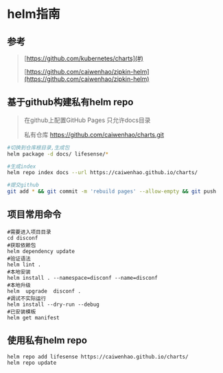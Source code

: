 # helm指南

## 参考

> [https://github.com/kubernetes/charts](#)
>
> [https://github.com/caiwenhao/zipkin-helm](https://github.com/caiwenhao/zipkin-helm)

## 基于github构建私有helm repo

> 在github上配置GitHub Pages  只允许docs目录
>
> 私有仓库 https://github.com/caiwenhao/charts.git

```bash
#切换到仓库根目录,生成包
helm package -d docs/ lifesense/*

#生成index
helm repo index docs --url https://caiwenhao.github.io/charts/

#提交github
git add * && git commit -m 'rebuild pages' --allow-empty && git push
```

## 项目常用命令

```
#需要进入项目目录
cd disconf
#获取依赖包
helm dependency update
#验证语法
helm lint .
#本地安装
helm install . --namespace=disconf --name=disconf
#本地升级
helm  upgrade  disconf .
#调试不实际运行
helm install --dry-run --debug
#已安装模板
helm get manifest
```

## 使用私有helm repo

```
helm repo add lifesense https://caiwenhao.github.io/charts/
helm repo update
```



